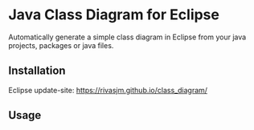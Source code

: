 # Java Class Diagram for Eclipse

Automatically generate a simple class diagram in Eclipse from your java projects, packages or java files.

## Installation

Eclipse update-site:
https://rivasjm.github.io/class_diagram/

## Usage
